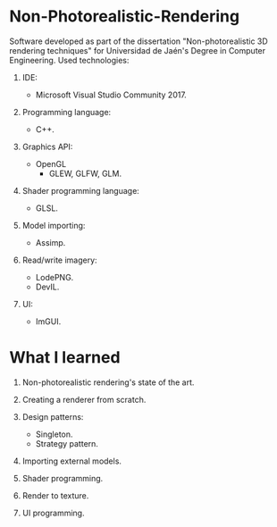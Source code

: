 # Non-Photorealistic-Rendering
Software developed as part of the dissertation "Non-photorealistic 3D rendering techniques" for Universidad de Jaén's Degree in Computer Engineering. Used technologies:

1. IDE: 
	- Microsoft Visual Studio Community 2017.
	
2. Programming language: 
	- C++.
	
3. Graphics API:
	- OpenGL
		- GLEW, GLFW, GLM.
		
4. Shader programming language:
	- GLSL.
	
5. Model importing:
	- Assimp.
	
6. Read/write imagery:
	- LodePNG. 
	- DevIL.
	
7. UI:
	- ImGUI.

# What I learned
1. Non-photorealistic rendering's state of the art.

2. Creating a renderer from scratch.

3. Design patterns:
	- Singleton.
	- Strategy pattern.

4. Importing external models.

5. Shader programming.

6. Render to texture.

7. UI programming.

